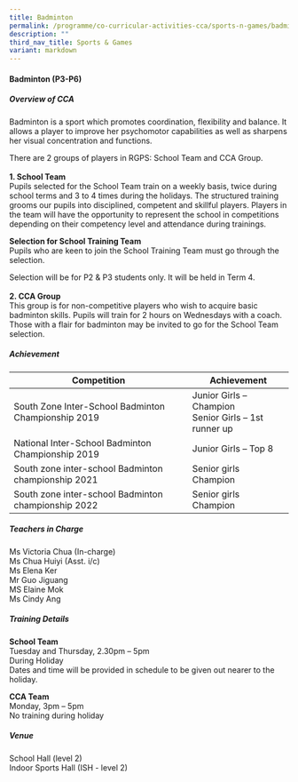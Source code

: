 ```yaml
---
title: Badminton
permalink: /programme/co-curricular-activities-cca/sports-n-games/badminton/
description: ""
third_nav_title: Sports & Games
variant: markdown
---
```

#### **Badminton (P3-P6)**

##### **Overview of CCA**

Badminton is a sport which promotes coordination, flexibility and balance. It allows a player to improve her psychomotor capabilities as well as sharpens her visual concentration and functions.

There are 2 groups of players in RGPS: School Team and CCA Group. <br><br>
**1. School Team**<br>
Pupils selected for the School Team train on a weekly basis, twice during school terms and 3 to 4 times during the holidays. The structured training grooms our pupils into disciplined, competent and skillful players. Players in the team will have the opportunity to represent the school in competitions depending on their competency level and attendance during trainings.

**Selection for School Training Team**<br>
Pupils who are keen to join the School Training Team must go through the selection.

Selection will be for P2 &amp; P3 students only. It will be held in Term 4.
<br><br>
**2. CCA Group**<br>
This group is for non-competitive players who wish to acquire basic badminton skills. Pupils will train for 2 hours on Wednesdays with a coach. Those with a flair for badminton may be invited to go for the School Team selection.

##### **Achievement**

|Competition| Achievement|
|--------|-------|
|South Zone Inter-School Badminton Championship 2019 |Junior Girls – Champion  <br>Senior Girls – 1st runner up|
|National Inter-School Badminton Championship 2019 |Junior Girls – Top 8|
|South zone inter-school Badminton championship 2021 |Senior girls Champion|
|South zone inter-school Badminton championship 2022 |Senior girls Champion|


##### **Teachers in Charge**

Ms Victoria Chua (In-charge)<br>
Ms Chua Huiyi (Asst. i/c)<br>
Ms Elena Ker<br>
Mr Guo Jiguang<br>
MS Elaine Mok<br>
Ms Cindy Ang

##### **Training Details**

**School Team** <br>
Tuesday and Thursday, 2.30pm – 5pm<br>
During Holiday<br>
Dates and time will be provided in schedule to be given out nearer to the holiday.

**CCA Team**<br>
Monday, 3pm – 5pm<br>
No training during holiday

##### **Venue**
School Hall (level 2)<br>
Indoor Sports Hall (ISH - level 2)